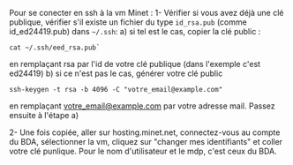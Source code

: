 Pour se conecter en ssh à la vm Minet : 
1- Vérifier si vous avez déjà une clé publique, vérifier s'il existe un fichier du type ```id_rsa.pub``` (comme id_ed24419.pub) dans ```~/.ssh```: 
  a) si tel est le cas, copier la clé public :
  ````
  cat ~/.ssh/eed_rsa.pub`
  ````
 en remplaçant rsa par l'id de votre clé publique (dans l'exemple c'est ed24419)
  b) si ce n'est pas le cas, générer votre clé public
  ````
  ssh-keygen -t rsa -b 4096 -C "votre_email@example.com"
  ````
 en remplaçant votre_email@example.com par votre adresse mail. Passez ensuite à l'étape a)

2- Une fois copiée, aller sur hosting.minet.net, connectez-vous au compte du BDA, sélectionner la vm, cliquez sur "changer mes identifiants" et coller votre clé punlique. Pour le nom d'utilisateur et le mdp, c'est ceux du BDA. 
